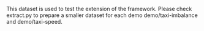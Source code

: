 This dataset is used to test the extension of the framework. Please check extract.py to prepare a smaller dataset for each demo demo/taxi-imbalance and demo/taxi-speed.
